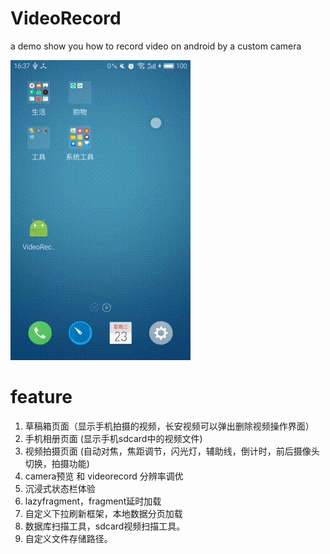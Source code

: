 # VideoRecord
a demo show you how to record video on android by a custom camera

![](preview1.gif)

# feature
1. 草稿箱页面（显示手机拍摄的视频，长安视频可以弹出删除视频操作界面）
2. 手机相册页面 (显示手机sdcard中的视频文件)
3. 视频拍摄页面 (自动对焦，焦距调节，闪光灯，辅助线，倒计时，前后摄像头切换，拍摄功能)
4. camera预览 和 videorecord 分辨率调优 
5. 沉浸式状态栏体验
6. lazyfragment，fragment延时加载
7. 自定义下拉刷新框架，本地数据分页加载
8. 数据库扫描工具，sdcard视频扫描工具。
9. 自定义文件存储路径。



